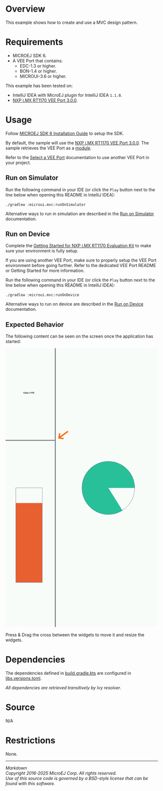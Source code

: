 # Overview

This example shows how to create and use a MVC design pattern.

# Requirements

* MICROEJ SDK 6.
* A VEE Port that contains:
  * EDC-1.3 or higher.
  * BON-1.4 or higher.
  * MICROUI-3.6 or higher.

This example has been tested on:

- IntelliJ IDEA with MicroEJ plugin for IntelliJ IDEA ``1.1.0``.
- [NXP i.MX RT1170 VEE Port 3.0.0](https://github.com/MicroEJ/nxp-vee-imxrt1170-evk/tree/NXPVEE-MIMXRT1170-EVK-3.0.0).

# Usage

Follow [MICROEJ SDK 6 Installation Guide](https://docs.microej.com/en/latest/SDK6UserGuide/install.html) to setup the SDK.

By default, the sample will use the
[NXP i.MX RT1170 VEE Port 3.0.0](https://github.com/MicroEJ/nxp-vee-imxrt1170-evk/tree/NXPVEE-MIMXRT1170-EVK-3.0.0).
The sample retrieves the VEE Port as a [module](https://docs.microej.com/en/latest/SDK6UserGuide/selectVeePort.html#using-a-module-dependency).

Refer to the [Select a VEE Port](https://docs.microej.com/en/latest/SDK6UserGuide/selectVeePort.html) 
documentation to use another VEE Port in your project.

## Run on Simulator

Run the following command in your IDE
(or click the ``Play`` button next to the line
below when opening this README in IntelliJ IDEA):

`./gradlew :microui.mvc:runOnSimulator`

Alternative ways to run in simulation are described in the [Run on Simulator](https://docs.microej.com/en/latest/SDK6UserGuide/runOnSimulator.html) documentation.

## Run on Device

Complete the [Getting Started for NXP i.MX RT1170 Evaluation Kit](https://docs.microej.com/en/latest/SDK6UserGuide/gettingStartedIMXRT1170.html)
to make sure your environment is fully setup.

If you are using another VEE Port, make sure to properly setup the VEE Port environment
before going further. Refer to the dedicated VEE Port README or Getting Started for more information.

Run the following command in your IDE
(or click the ``Play`` button next to the line
below when opening this README in IntelliJ IDEA):

`./gradlew :microui.mvc:runOnDevice`

Alternative ways to run on device are described in the [Run on Device](https://docs.microej.com/en/latest/SDK6UserGuide/runOnDevice.html) documentation.

## Expected Behavior

The following content can be seen on the screen once the application has started:

![img.png](images/screenshot.png)

Press & Drag the cross between the widgets to move it and resize the widgets.

# Dependencies

The dependencies defined in [build.gradle.kts](build.gradle.kts)
are configured in [libs.versions.toml](../gradle/libs.versions.toml).

_All dependencies are retrieved transitively by Ivy resolver_.

# Source

N/A

# Restrictions

None.
 
---  
_Markdown_   
_Copyright 2016-2025 MicroEJ Corp. All rights reserved._  
_Use of this source code is governed by a BSD-style license that can be found with this software._ 